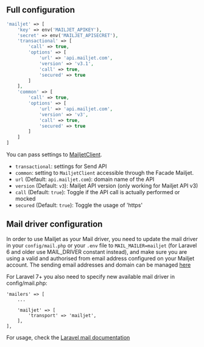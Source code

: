 ## Full configuration

```php
'mailjet' => [
    'key' => env('MAILJET_APIKEY'),
    'secret' => env('MAILJET_APISECRET'),
    'transactional' => [
        'call' => true,
        'options' => [
            'url' => 'api.mailjet.com',
            'version' => 'v3.1',
            'call' => true,
            'secured' => true
        ]
    ],
    'common' => [
        'call' => true,
        'options' => [
            'url' => 'api.mailjet.com',
            'version' => 'v3',
            'call' => true,
            'secured' => true
        ]
    ]
]
```
You can pass settings to [MailjetClient](https://github.com/mailjet/mailjet-apiv3-php).

* `transactional`: settings for Send API
* `common`: setting to `MailjetClient` accessible through the Facade Mailjet.
* `url` (Default: `api.mailjet.com`): domain name of the API
* `version` (Default: `v3`): Mailjet API version (only working for Mailjet API v3)
* `call` (Default: `true`): Toggle if the API call is actually performed or mocked
* `secured` (Default: `true`): Toggle the usage of 'https'


## Mail driver configuration

In order to use Mailjet as your Mail driver, you need to update the mail driver in your `config/mail.php` or your `.env` file to `MAIL_MAILER=mailjet` (for Laravel 6 and older use MAIL_DRIVER constant instead), and make sure you are using a valid and authorised from email address configured on your Mailjet account. The sending email addresses and domain can be managed [here](https://app.mailjet.com/account/sender)

For Laravel 7+ you also need to specify new available mail driver in config/mail.php:
```
'mailers' => [
    ...

    'mailjet' => [
        'transport' => 'mailjet',
    ],
],
```
For usage, check the [Laravel mail documentation](https://laravel.com/docs/master/mail)